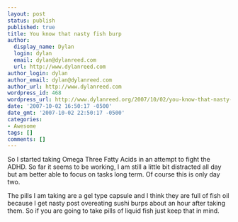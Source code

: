 ```yaml
---
layout: post
status: publish
published: true
title: You know that nasty fish burp
author:
  display_name: Dylan
  login: dylan
  email: dylan@dylanreed.com
  url: http://www.dylanreed.com
author_login: dylan
author_email: dylan@dylanreed.com
author_url: http://www.dylanreed.com
wordpress_id: 468
wordpress_url: http://www.dylanreed.org/2007/10/02/you-know-that-nasty-fish-burp/
date: '2007-10-02 16:50:17 -0500'
date_gmt: '2007-10-02 22:50:17 -0500'
categories:
- Awesome
tags: []
comments: []
---
```

<p>So I started taking Omega Three Fatty Acids in an attempt to fight the ADHD. So far it seems to be working, I am still a little bit distracted all day but am better able to focus on tasks long term. Of course this is only day two.</p>
<p>The pills I am taking are a gel type capsule and I think they are full of fish oil because I get nasty post overeating sushi burps about an hour after taking them. So if you are going to take pills of liquid fish just keep that in mind.</p></p>
